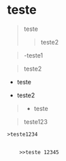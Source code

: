# teste
>teste
>>teste2

>-teste1

>teste2

* teste
- teste2

>- teste

 >teste123

    >teste1234
  

        >>teste 12345
